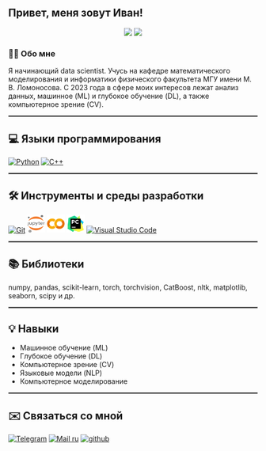 ## Привет, меня зовут Иван!  
<p align="center">
 <img src="https://img.shields.io/badge/Data%20Scientist-%23008cff?style=for-the-badge&logo=python&logoColor=white" />
 <img src="https://img.shields.io/badge/Machine%20Learning-%2300cc99?style=for-the-badge&logo=tensorflow&logoColor=white" />
</p>

### 👨‍💻 Обо мне  
Я начинающий data scientist. Учусь на кафедре математического моделирования и информатики физического факультета МГУ имени М. В. Ломоносова. С 2023 года в сфере моих интересов лежат анализ данных, машинное (ML) и глубокое обучение (DL), а также компьютерное зрение (CV). 
</br>
<hr style="border: 1px solid gray;" />

## 💻 Языки программирования
<p align="left">
<a href="https://www.python.org/" target="_blank" rel="noreferrer"><img src="https://raw.githubusercontent.com/danielcranney/readme-generator/main/public/icons/skills/python-colored.svg" width="36" height="36" alt="Python" /></a>
<a href="https://docs.microsoft.com/en-us/cpp/?view=msvc-170" target="_blank" rel="noreferrer"><img src="https://raw.githubusercontent.com/danielcranney/readme-generator/main/public/icons/skills/cplusplus-colored.svg" width="36" height="36" alt="C++" /></a>
</p>

<hr style="border: 1px solid gray;" />

## 🛠️ Инструменты и среды разработки
<p align="left">
<a href="https://git-scm.com/" target="_blank" rel="noreferrer"><img src="https://raw.githubusercontent.com/danielcranney/readme-generator/main/public/icons/skills/git-colored.svg" width="36" height="36" alt="Git" /></a>
<a href="https://jupyter.org/" target="_blank" rel="noreferrer"><img src="imgs/jupyter.svg" width="36" height="36" alt="Jupyter"/></a>
<a href="https://colab.research.google.com/" target="_blank" rel="noreferrer"><img src="imgs/Google_Colaboratory_SVG_Logo.svg" width="36" height="36" alt="Google Colab" /></a>
<a href="https://www.jetbrains.com/pycharm/?ysclid=m7yrjequxs334003502" target="_blank" rel="noreferrer"><img src="imgs/PyCharm.svg" height="36" alt="PyCharm" /></a>
<a href="https://code.visualstudio.com/" target="_blank" rel="noreferrer"><img src="https://raw.githubusercontent.com/danielcranney/readme-generator/main/public/icons/skills/visualstudiocode-colored.svg" width="36" height="36" alt="Visual Studio Code" /></a>
</p>

<hr style="border: 1px solid gray;" />

## 📚 Библиотеки
numpy, pandas, scikit-learn, torch, torchvision, CatBoost, nltk, matplotlib, seaborn, scipy и др.

<hr style="border: 1px solid gray;" />

## 💡 Навыки
- Машинное обучение (ML)
- Глубокое обучение (DL)
- Компьютерное зрение (CV)
- Языковые модели (NLP)
- Компьютерное моделирование
  
<hr style="border: 1px solid gray;" />

## ✉️ Связаться со мной
<a href="https://t.me/iv_galkin" target="_blank" rel="noreferrer"><img src="https://img.shields.io/badge/iv__galkin-2CA5E0?style=for-the-badge&logo=telegram&logoColor=white" height="20" alt="Telegram" /></a>
<a href="mailto:ivanvgalkin@inbox.ru" target="_blank" rel="noreferrer"><img src="https://img.shields.io/badge/Mail.ru-005FF9?style=for-the-badge&logo=mail.ru&logoColor=white" height="20" alt="Mail ru" /></a>
<a href="https://github.com/iv-galkin" target="_blank" rel="noreferrer"><img src="https://img.shields.io/badge/github-%2324292e.svg?&style=for-the-badge&logo=github&logoColor=white" height="20" alt="github" style="margin-bottom: 5px;"/>
</a>
</div>  
 

<br/>
